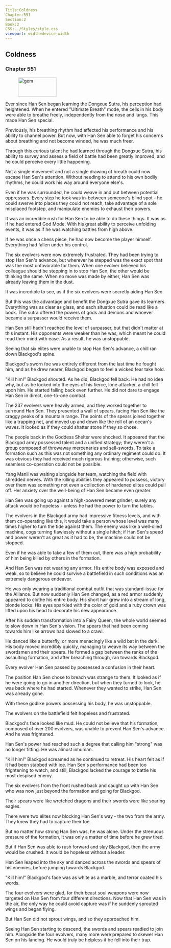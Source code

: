 ```yaml
---
Title:Coldness 
Chapter:551 
Section:2 
Book:2 
CSS:../Styles/style.css 
viewport: width=device-width
---
```

  
## Coldness
### Chapter 551
  
<figure>
	<img src="../Images/gem.gif" alt="gem" id="gem" width="120" height="60" />
</figure>
  

  
Ever since Han Sen began learning the Dongxue Sutra, his perception had heightened. When he entered "Ultimate Breath" mode, the cells in his body were able to breathe freely, independently from the nose and lungs. This made Han Sen special.

Previously, his breathing rhythm had affected his performance and his ability to channel power. But now, with Han Sen able to forget his concerns about breathing and not become winded, he was much freer.

Through this curious talent he had learned through the Dongxue Sutra, his ability to survey and assess a field of battle had been greatly improved, and he could perceive every little happening.

Not a single movement and not a single drawing of breath could now escape Han Sen's attention. Without needing to attend to his own bodily rhythms, he could work his way around everyone else's.

Even if he was surrounded, he could weave in and out between potential oppressors. Every step he took was in-between someone's blind spot - he could swerve into places they could not reach, take advantage of a sole misplaced footstep, and manipulate enemies to exhaust their powers.

It was an incredible rush for Han Sen to be able to do these things. It was as if he had entered God Mode. With his great ability to perceive unfolding events, it was as if he was watching battles from high above.

If he was once a chess piece, he had now become the player himself. Everything had fallen under his control.

The six evolvers were now extremely frustrated. They had been trying to stop Han Sen's advance, but wherever he stepped was the exact spot that was the most unfavorable for them. When one evolver believed his colleague should be stepping in to stop Han Sen, the other would be thinking the same. When no move was made by either, Han Sen was already leaving them in the dust.

It was incredible to see, as if the six evolvers were secretly aiding Han Sen.

But this was the advantage and benefit the Dongxue Sutra gave its learners. Everything was as clear as glass, and each situation could be read like a book. The sutra offered the powers of gods and demons and whoever became a surpasser would receive them.

Han Sen still hadn't reached the level of surpasser, but that didn't matter at this instant. His opponents were weaker than he was, which meant he could read their mind with ease. As a result, he was unstoppable.

Seeing that six elites were unable to stop Han Sen's advance, a chill ran down Blackgod's spine.

Blackgod's sworn foe was entirely different from the last time he fought him, and as he drew nearer, Blackgod began to feel a wicked fear take hold.

"Kill him!" Blackgod shouted. As he did, Blackgod fell back. He had no idea why, but as he looked into the eyes of his fierce, lone attacker, a chill fell upon him. He started falling back even further. He did not dare to engage Han Sen in direct, one-to-one combat.

The 237 evolvers were heavily armed, and they worked together to surround Han Sen. They presented a wall of spears, facing Han Sen like the craggy peaks of a mountain range. The points of the spears joined together like a trapping net, and moved up and down like the roll of an ocean's waves. It looked as if they could shatter stone if they so chose.

The people back in the Goddess Shelter were shocked. It appeared that the Blackgod army possessed talent and a unified strategy; they weren't a group composed of throwaway mercenaries and sell-swords. To take a formation such as this was not something any ordinary regiment could do. It was obvious they had received much rigorous training; otherwise, such seamless co-operation could not be possible.

Yang Manli was waiting alongside her team, watching the field with shredded nerves. With the killing abilities they appeared to possess, victory over them was something not even a collection of hardened elites could pull off. Her anxiety over the well-being of Han Sen became even greater.

Han Sen was going up against a high-powered meat grinder; surely any attack would be hopeless - unless he had the power to turn the tables.

The evolvers in the Blackgod army had impressive fitness levels, and with them co-operating like this, it would take a person whose level was many times higher to turn the tide against them. The enemy was like a well-oiled machine, cogs turning flawlessly without a single hitch; if Han Sen's speed and power weren't as great as it had to be, the machine could not be stopped.

Even if he was able to take a few of them out, there was a high probability of him being killed by others in the formation.

And Han Sen was not wearing any armor. His entire body was exposed and weak, so to believe he could survive a battlefield in such conditions was an extremely dangerous endeavor.

He was only wearing a traditional combat outfit that was standard-issue for the Alliance. But now suddenly Han Sen changed, as a red armor suddenly appeared to clothe his entire body. His short hair grew into a stream of long, blonde locks. His eyes sparkled with the color of gold and a ruby crown was lifted upon his head to decorate his new appearance.

After his sudden transformation into a Fairy Queen, the whole world seemed to slow down in Han Sen's vision. The spears that had been coming towards him like arrows had slowed to a crawl.

He danced like a butterfly, or more menacingly like a wild bat in the dark. His body moved incredibly quickly, managing to weave its way between the swordsmen and their spears. He formed a gap between the ranks of the assaulting formation, and after breaching through, ran towards Blackgod.

Every evolver Han Sen passed by possessed a confusion in their heart.

The position Han Sen chose to breach was strange to them. It looked as if he were going to go in another direction, but when they turned to look, he was back where he had started. Whenever they wanted to strike, Han Sen was already gone.

With these godlike powers possessing his body, he was unstoppable.

The evolvers on the battlefield felt hopeless and frustrated.

Blackgod's face looked like mud. He could not believe that his formation, composed of over 200 evolvers, was unable to prevent Han Sen's advance. And he was frightened.

Han Sen's power had reached such a degree that calling him "strong" was no longer fitting. He was almost inhuman.

"Kill him!" Blackgod screamed as he continued to retreat. His heart felt as if it had been stabbed with ice. Han Sen's performance had been too frightening to watch, and still, Blackgod lacked the courage to battle his most despised enemy.

The six evolvers from the front rushed back and caught up with Han Sen who was now just beyond the formation and going for Blackgod.

Their spears were like wretched dragons and their swords were like soaring eagles.

There were two elites now blocking Han Sen's way - the two from the army. They knew they had to capture their foe.

But no matter how strong Han Sen was, he was alone. Under the strenuous pressure of the formation, it was only a matter of time before he grew tired.

But if Han Sen was able to rush forward and slay Blackgod, then the army would be crushed. It would be hopeless without a leader.

Han Sen leaped into the sky and danced across the swords and spears of his enemies, before jumping towards Blackgod.

"Kill him!" Blackgod's face was as white as a marble, and terror coated his words.

The four evolvers were glad, for their beast soul weapons were now targeted on Han Sen from four different directions. Now that Han Sen was in the air, the only way he could avoid capture was if he suddenly sprouted wings and began flying.

But Han Sen did not sprout wings, and so they approached him.

Seeing Han Sen starting to descend, the swords and spears readied to join him. Alongside the four evolvers, many more were prepared to skewer Han Sen on his landing. He would truly be helpless if he fell into their trap.